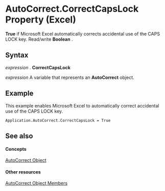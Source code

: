 
# AutoCorrect.CorrectCapsLock Property (Excel)

 **True** if Microsoft Excel automatically corrects accidental use of the CAPS LOCK key. Read/write **Boolean** .


## Syntax

 _expression_ . **CorrectCapsLock**

 _expression_ A variable that represents an **AutoCorrect** object.


## Example

This example enables Microsoft Excel to automatically correct accidental use of the CAPS LOCK key.


```
Application.AutoCorrect.CorrectCapsLock = True
```


## See also


#### Concepts


[AutoCorrect Object](2594722a-2ff9-7175-4d35-0da0ad413b0d.md)
#### Other resources


[AutoCorrect Object Members](ee525804-da41-f613-3e2a-6f6b115dcdd6.md)

